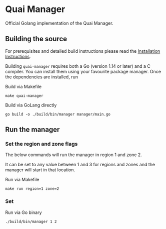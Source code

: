 # Quai Manager

Official Golang implementation of the Quai Manager.

## Building the source

For prerequisites and detailed build instructions please read the [Installation Instructions](https://docs.quai.network/develop/mining).

Building `quai-manager` requires both a Go (version 1.14 or later) and a C compiler. You can install
them using your favourite package manager. Once the dependencies are installed, run

Build via Makefile

```shell
make quai-manager
```

Build via GoLang directly

```shell
go build -o ./build/bin/manager manager/main.go
```

## Run the manager

### Set the region and zone flags

The below commands will run the manager in region 1 and zone 2.

It can be set to any value between 1 and 3 for regions and zones and the manager will start in that location.

Run via Makefile

```shell
make run region=1 zone=2
```

### Set

Run via Go binary

```shell
./build/bin/manager 1 2
```
